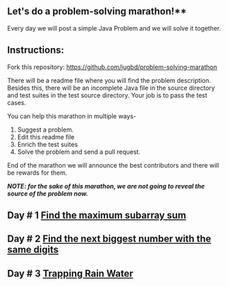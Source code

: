 ## Let's do a problem-solving marathon!**

Every day we will post a simple Java Problem and we will solve it together.

## Instructions: 

Fork this repository: https://github.com/jugbd/problem-solving-marathon

There will be a readme file where you will find the problem description. Besides this, there will be an incomplete Java file in the source directory and test suites in the test source directory. Your job is to pass the test cases. 

You can help this marathon in multiple ways- 
1. Suggest a problem.
2. Edit this readme file
3. Enrich the test suites
4. Solve the problem and send a pull request.

End of the marathon we will announce the best contributors and there will be rewards for them. 

**_NOTE: for the sake of this marathon, we are not going to reveal the source of the problem now._** 

## Day # 1  [Find the maximum subarray sum](https://github.com/jugbd/problem-solving-marathon/blob/master/Day1.md)
## Day # 2  [Find the next biggest number with the same digits](https://github.com/jugbd/problem-solving-marathon/blob/master/Day2.md)
## Day # 3  [Trapping Rain Water](https://github.com/jugbd/problem-solving-marathon/blob/master/Day3.md)
